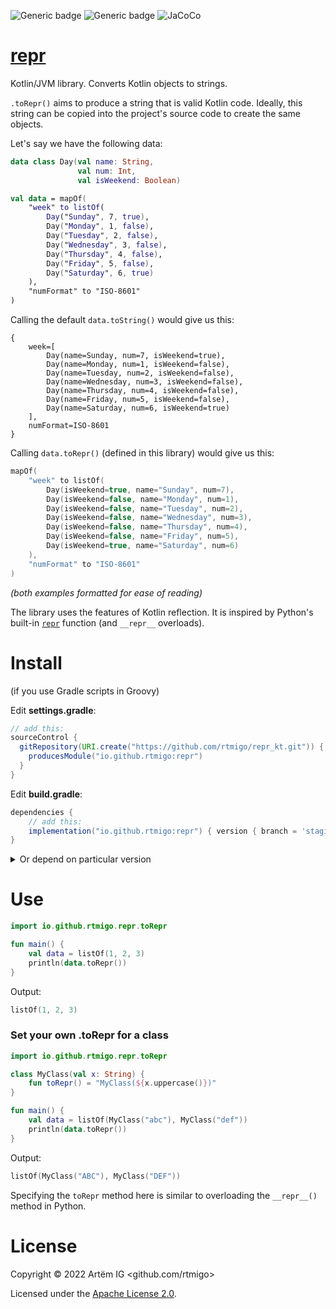 ![Generic badge](https://img.shields.io/badge/status-experimental-red.svg)
![Generic badge](https://img.shields.io/badge/CI_JVM-8-blue.svg)
![JaCoCo](https://raw.github.com/rtmigo/repr_kt/dev_updated_by_actions/.github/badges/jacoco.svg)

# [repr](https://github.com/rtmigo/repr_kt#readme)

Kotlin/JVM library. Converts Kotlin objects to strings.

`.toRepr()` aims to produce a string that is valid Kotlin code. Ideally, 
this string can be copied into the project's source code to create the same objects.

Let's say we have the following data:

```kotlin
data class Day(val name: String, 
               val num: Int, 
               val isWeekend: Boolean)

val data = mapOf(
    "week" to listOf(
        Day("Sunday", 7, true),
        Day("Monday", 1, false),
        Day("Tuesday", 2, false),
        Day("Wednesday", 3, false),
        Day("Thursday", 4, false),
        Day("Friday", 5, false),
        Day("Saturday", 6, true)
    ),
    "numFormat" to "ISO-8601"
)
```

Calling the default `data.toString()` would give us this:

```
{
    week=[
        Day(name=Sunday, num=7, isWeekend=true), 
        Day(name=Monday, num=1, isWeekend=false), 
        Day(name=Tuesday, num=2, isWeekend=false), 
        Day(name=Wednesday, num=3, isWeekend=false), 
        Day(name=Thursday, num=4, isWeekend=false), 
        Day(name=Friday, num=5, isWeekend=false), 
        Day(name=Saturday, num=6, isWeekend=true)
    ], 
    numFormat=ISO-8601
}
```

Calling `data.toRepr()` (defined in this library) would give us this:

```kotlin
mapOf(
    "week" to listOf(
        Day(isWeekend=true, name="Sunday", num=7), 
        Day(isWeekend=false, name="Monday", num=1), 
        Day(isWeekend=false, name="Tuesday", num=2), 
        Day(isWeekend=false, name="Wednesday", num=3), 
        Day(isWeekend=false, name="Thursday", num=4), 
        Day(isWeekend=false, name="Friday", num=5), 
        Day(isWeekend=true, name="Saturday", num=6)
    ), 
    "numFormat" to "ISO-8601"
)
```

*(both examples formatted for ease of reading)*

The library uses the features of Kotlin reflection. It is inspired by Python's built-in 
[`repr`]([https://docs.python.org/3/library/functions.html#repr]) function (and `__repr__` 
overloads). 

# Install

(if you use Gradle scripts in Groovy)

Edit **settings.gradle**:

```groovy
// add this:
sourceControl {
  gitRepository(URI.create("https://github.com/rtmigo/repr_kt.git")) {
    producesModule("io.github.rtmigo:repr")
  }
}
```

Edit **build.gradle**:

```groovy
dependencies {
    // add this: 
    implementation("io.github.rtmigo:repr") { version { branch = 'staging' } }
}    
```

<details>
  <summary>Or depend on particular version</summary>

Edit **build.gradle**:

```groovy
dependencies {
    // add this:     
    implementation "io.github.rtmigo:repr:0.0.1"
}
```

(the changes to **settings.gradle** are the same as above)
</details>

# Use

```kotlin
import io.github.rtmigo.repr.toRepr

fun main() {
    val data = listOf(1, 2, 3)
    println(data.toRepr())
}
```

Output:

```kotlin
listOf(1, 2, 3)
```

### Set your own .toRepr for a class

```kotlin
import io.github.rtmigo.repr.toRepr

class MyClass(val x: String) {
    fun toRepr() = "MyClass(${x.uppercase()})"
}

fun main() {
    val data = listOf(MyClass("abc"), MyClass("def"))
    println(data.toRepr())
}
```

Output:
```kotlin
listOf(MyClass("ABC"), MyClass("DEF"))
```

Specifying the `toRepr` method here is similar to overloading the `__repr__()` method in Python.


# License

Copyright © 2022 Artёm IG <github.com/rtmigo>

Licensed under the [Apache License 2.0](http://www.apache.org/licenses/LICENSE-2.0).
